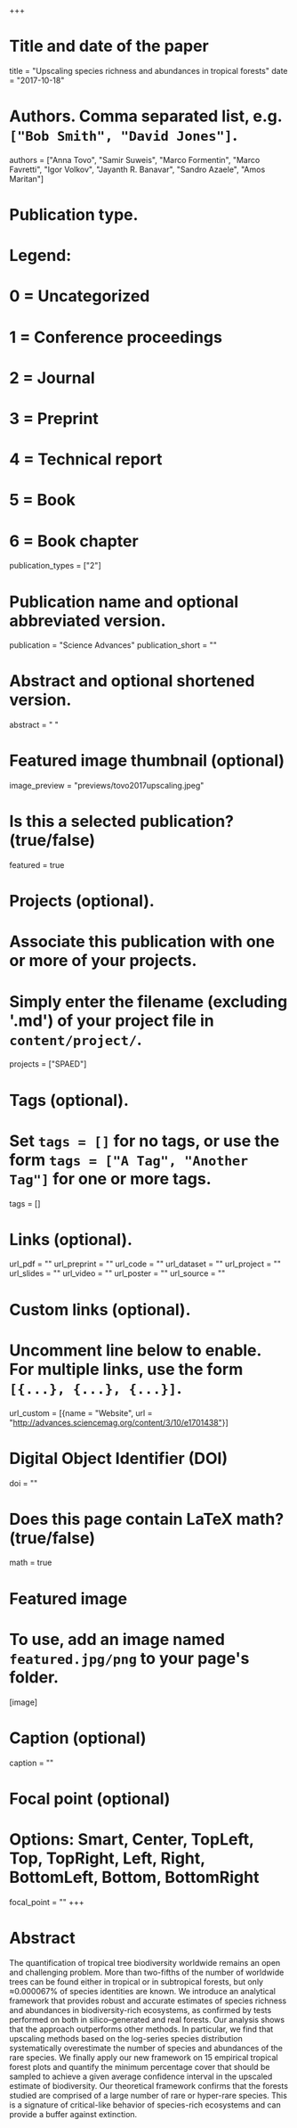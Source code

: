 +++
# Title and date of the paper
title = "Upscaling species richness and abundances in tropical forests"
date = "2017-10-18"

# Authors. Comma separated list, e.g. `["Bob Smith", "David Jones"]`.
authors = ["Anna Tovo", "Samir Suweis", "Marco Formentin", "Marco Favretti", "Igor Volkov", "Jayanth R. Banavar", "Sandro Azaele", "Amos Maritan"]

# Publication type.
# Legend:
# 0 = Uncategorized
# 1 = Conference proceedings
# 2 = Journal
# 3 = Preprint
# 4 = Technical report
# 5 = Book
# 6 = Book chapter
publication_types = ["2"]

# Publication name and optional abbreviated version.
publication = "Science Advances"
publication_short = ""

# Abstract and optional shortened version.
abstract = " "
# Featured image thumbnail (optional)
image_preview = "previews/tovo2017upscaling.jpeg"

# Is this a selected publication? (true/false)
featured = true

# Projects (optional).
#   Associate this publication with one or more of your projects.
#   Simply enter the filename (excluding '.md') of your project file in `content/project/`.
projects = ["SPAED"]


# Tags (optional).
#   Set `tags = []` for no tags, or use the form `tags = ["A Tag", "Another Tag"]` for one or more tags.
tags = []

# Links (optional).
url_pdf = ""
url_preprint = ""
url_code = ""
url_dataset = ""
url_project = ""
url_slides = ""
url_video = ""
url_poster = ""
url_source = ""

# Custom links (optional).
#   Uncomment line below to enable. For multiple links, use the form `[{...}, {...}, {...}]`.
url_custom = [{name = "Website", url = "http://advances.sciencemag.org/content/3/10/e1701438"}]

# Digital Object Identifier (DOI)
doi = ""

# Does this page contain LaTeX math? (true/false)
math = true

# Featured image
# To use, add an image named `featured.jpg/png` to your page's folder.
[image]
  # Caption (optional)
  caption = ""

  # Focal point (optional)
  # Options: Smart, Center, TopLeft, Top, TopRight, Left, Right, BottomLeft, Bottom, BottomRight
  focal_point = ""
+++

# Abstract
The quantification of tropical tree biodiversity worldwide remains an open and challenging problem. More than two-fifths of the number of worldwide trees can be found either in tropical or in subtropical forests, but only ≈0.000067% of species identities are known. We introduce an analytical framework that provides robust and accurate estimates of species richness and abundances in biodiversity-rich ecosystems, as confirmed by tests performed on both in silico–generated and real forests. Our analysis shows that the approach outperforms other methods. In particular, we find that upscaling methods based on the log-series species distribution systematically overestimate the number of species and abundances of the rare species. We finally apply our new framework on 15 empirical tropical forest plots and quantify the minimum percentage cover that should be sampled to achieve a given average confidence interval in the upscaled estimate of biodiversity. Our theoretical framework confirms that the forests studied are comprised of a large number of rare or hyper-rare species. This is a signature of critical-like behavior of species-rich ecosystems and can provide a buffer against extinction.
